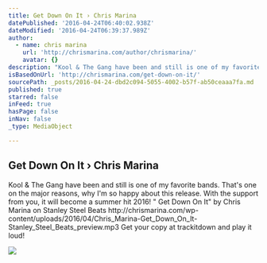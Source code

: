 ```yaml
---
title: Get Down On It › Chris Marina
datePublished: '2016-04-24T06:40:02.938Z'
dateModified: '2016-04-24T06:39:37.989Z'
author:
  - name: chris marina
    url: 'http://chrismarina.com/author/chrismarina/'
    avatar: {}
description: "Kool & The Gang have been and still is one of my favorite bands. That's one on the major reasons, why I'm so happy about this release. With the support from you, it will become a summer hit 2016! \" Get Down On It\" by Chris Marina on Stanley Steel Beats http://chrismarina.com/wp-content/uploads/2016/04/Chris_Marina-Get_Down_On_It-Stanley_Steel_Beats_preview.mp3 Get your copy at trackitdown and play it loud!"
isBasedOnUrl: 'http://chrismarina.com/get-down-on-it/'
sourcePath: _posts/2016-04-24-dbd2c094-5055-4002-b57f-ab50ceaaa7fa.md
published: true
starred: false
inFeed: true
hasPage: false
inNav: false
_type: MediaObject

---
```

<article style=""><h1>Get Down On It › Chris Marina</h1><p>Kool &amp; The Gang have been and still is one of my favorite bands. That's one on the major reasons, why I'm so happy about this release. With the support from you, it will become a summer hit 2016! " Get Down On It" by Chris Marina on Stanley Steel Beats http://chrismarina.com/wp-content/uploads/2016/04/Chris_Marina-Get_Down_On_It-Stanley_Steel_Beats_preview.mp3 Get your copy at trackitdown and play it loud!</p><img src="http://i0.wp.com/chrismarina.com/wp-content/uploads/2016/04/12990960_503696756491896_4098388549234636361_n.jpg?fit=960%2C960" /></article>